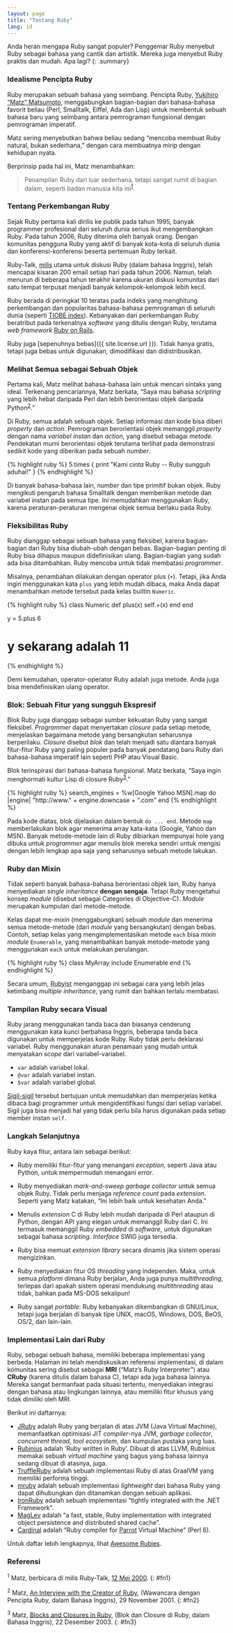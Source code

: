 ```yaml
---
layout: page
title: "Tentang Ruby"
lang: id
---
```


Anda heran mengapa Ruby sangat populer? Penggemar Ruby menyebut Ruby
sebagai bahasa yang cantik dan artistik. Mereka juga menyebut Ruby
praktis dan mudah. Apa lagi?
{: .summary}

### Idealisme Pencipta Ruby

Ruby merupakan sebuah bahasa yang seimbang. Pencipta Ruby, [Yukihiro “Matz”
Matsumoto][matz], menggabungkan bagian-bagian dari bahasa-bahasa favorit
beliau (Perl, Smalltalk, Eiffel, Ada dan Lisp) untuk membentuk sebuah bahasa
baru yang seimbang antara pemrograman fungsional dengan pemrograman
imperatif.

Matz sering menyebutkan bahwa beliau sedang “mencoba membuat Ruby
natural, bukan sederhana,” dengan cara membuatnya mirip dengan kehidupan
nyata.

Berprinsip pada hal ini, Matz menambahkan:

> Penampilan Ruby dari luar sederhana, tetapi sangat rumit di bagian
> dalam, seperti badan manusia kita ini<sup>[1](#fn1)</sup>.

### Tentang Perkembangan Ruby

Sejak Ruby pertama kali dirilis ke publik pada tahun 1995, banyak
programmer profesional dari seluruh dunia serius ikut mengembangkan
Ruby. Pada tahun 2006, Ruby diterima oleh banyak orang. Dengan komunitas
pengguna Ruby yang aktif di banyak kota-kota di seluruh dunia dan
konferensi-konferensi beserta pertemuan Ruby terkait.

Ruby-Talk, [milis](/id/community/mailing-lists/) utama untuk diskusi
Ruby (dalam bahasa Inggris), telah mencapai kisaran 200 email setiap
hari pada tahun 2006. Namun, telah menurun di beberapa tahun terakhir
karena ukuran diskusi komunitas dari satu tempat terpusat menjadi banyak
kelompok-kelompok lebih kecil.

Ruby berada di peringkat 10 teratas pada indeks yang menghitung
perkembangan dan popularitas bahasa-bahasa pemrograman di seluruh dunia
(seperti [TIOBE index][tiobe]). Kebanyakan dari perkembangan Ruby beratribut
pada terkenalnya *software* yang ditulis dengan Ruby, terutama *web framework*
[Ruby on Rails][ror].

Ruby juga [sepenuhnya bebas]({{ site.license.url }}). Tidak hanya gratis,
tetapi juga bebas untuk digunakan, dimodifikasi dan didistribusikan.

### Melihat Semua sebagai Sebuah Objek

Pertama kali, Matz melihat bahasa-bahasa lain untuk mencari sintaks yang
ideal. Terkenang pencariannya, Matz berkata, “Saya mau bahasa *scripting*
yang lebih hebat daripada Perl dan lebih berorientasi objek daripada
Python<sup>[2](#fn2)</sup>.”

Di Ruby, semua adalah sebuah objek. Setiap informasi dan kode bisa diberi
*property* dan *action*. Pemrograman berorientasi objek memanggil *property*
dengan nama *variabel instan* dan *action*, yang disebut sebagai *metode*.
Pendekatan murni berorientasi objek terutama terlihat pada demonstrasi
sedikit kode yang diberikan pada sebuah *number*.

{% highlight ruby %}
5.times { print "Kami *cinta* Ruby -- Ruby sungguh aduhai!" }
{% endhighlight %}

Di banyak bahasa-bahasa lain, *number* dan tipe primitif bukan objek. Ruby
mengikuti pengaruh bahasa Smalltalk dengan memberikan metode dan
variabel instan pada semua tipe. Ini memudahkan menggunakan Ruby, karena
peraturan-peraturan mengenai objek semua berlaku pada Ruby.

### Fleksibilitas Ruby

Ruby dianggap sebagai sebuah bahasa yang fleksibel, karena bagian-bagian
dari Ruby bisa diubah-ubah dengan bebas. Bagian-bagian penting di Ruby
bisa dihapus maupun didefinisikan ulang. Bagian-bagian yang sudah ada
bisa ditambahkan. Ruby mencoba untuk tidak membatasi *programmer*.

Misalnya, penambahan dilakukan dengan operator plus (`+`). Tetapi, jika
Anda ingin menggunakan kata `plus` yang lebih mudah dibaca, maka Anda
dapat menambahkan metode tersebut pada kelas builtin `Numeric`.

{% highlight ruby %}
class Numeric
  def plus(x)
    self.+(x)
  end
end

y = 5.plus 6
# y sekarang adalah 11
{% endhighlight %}

Demi kemudahan, operator-operator Ruby adalah juga metode. Anda juga
bisa mendefinisikan ulang operator.

### Blok: Sebuah Fitur yang sungguh Ekspresif

Blok Ruby juga dianggap sebagai sumber kekuatan Ruby yang sangat
fleksibel. *Programmer* dapat menyertakan *closure* pada setiap metode,
menjelaskan bagaimana metode yang bersangkutan seharusnya berperilaku.
*Closure* disebut *blok* dan telah menjadi satu diantara banyak
fitur-fitur Ruby yang paling populer pada banyak pendatang baru Ruby
dari bahasa-bahasa imperatif lain seperti PHP atau Visual Basic.

Blok terinspirasi dari bahasa-bahasa fungsional. Matz berkata, “Saya
ingin menghormati kultur Lisp di closure Ruby<sup>[3](#fn3)</sup>.”

{% highlight ruby %}
search_engines =
  %w[Google Yahoo MSN].map do |engine|
    "http://www." + engine.downcase + ".com"
  end
{% endhighlight %}

Pada kode diatas, blok dijelaskan dalam bentuk `do ... end`. Metode
`map` memberlakukan blok agar menerima array kata-kata (Google, Yahoo
dan MSN). Banyak metode-metode lain di Ruby dibiarkan mempunyai hole
yang dibuka untuk *programmer* agar menulis blok mereka sendiri untuk
mengisi dengan lebih lengkap apa saja yang seharusnya sebuah metode
lakukan.

### Ruby dan Mixin

Tidak seperti banyak bahasa-bahasa berorientasi objek lain, Ruby hanya
menyediakan *single inheritance* **dengan sengaja**. Tetapi Ruby
mengetahui konsep *module* (disebut sebagai Categories di Objective-C).
*Module* merupakan kumpulan dari metode-metode.

Kelas dapat me-*mixin* (menggabungkan) sebuah *module* dan menerima semua
metode-metode (dari *module* yang bersangkutan) dengan bebas. Contoh,
setiap kelas yang mengimplementasikan metode `each` bisa *mixin module*
`Enumerable`, yang menambahkan banyak metode-metode yang menggunakan
`each` untuk melakukan perulangan.

{% highlight ruby %}
class MyArray
  include Enumerable
end
{% endhighlight %}

Secara umum, <abbr title="Matz telah mendeklarasikan pengguna Ruby
disebut Rubyist">Rubyist</abbr> menganggap ini sebagai cara yang lebih
jelas ketimbang *multiple inheritance*, yang rumit dan bahkan terlalu
membatasi.

### Tampilan Ruby secara Visual

Ruby jarang menggunakan tanda baca dan biasanya cenderung menggunakan
kata kunci berbahasa Inggris, beberapa tanda baca digunakan untuk
memperjelas kode Ruby. Ruby tidak perlu deklarasi variabel. Ruby
menggunakan aturan penamaan yang mudah untuk menyatakan *scope*
dari variabel-variabel.

* `var` adalah variabel lokal.
* `@var` adalah variabel instan.
* `$var` adalah variabel global.

[Sigil-sigil][sigil] tersebut bertujuan untuk memudahkan dan memperjelas
ketika dibaca bagi programmer untuk mengidentifikasi fungsi dari setiap
variabel. Sigil juga bisa menjadi hal yang tidak perlu bila harus
digunakan pada setiap member instan `self.`

### Langkah Selanjutnya

Ruby kaya fitur, antara lain sebagai berikut:

* Ruby memiliki fitur-fitur yang menangani *exception*, seperti Java atau
  Python, untuk mempermudah menangani *error*.

* Ruby menyediakan *mark-and-sweep garbage collector* untuk semua objek
  Ruby. Tidak perlu menjaga *reference count* pada *extension*.
  Seperti yang Matz katakan, “Ini lebih baik untuk kesehatan Anda.”

* Menulis *extension* C di Ruby lebih mudah daripada di Perl ataupun di
  Python, dengan API yang elegan untuk memanggil Ruby dari C. Ini
  termasuk memanggil Ruby *embedded* di *software*, untuk digunakan sebagai
  bahasa *scripting*. *Interface* SWIG juga tersedia.

* Ruby bisa memuat *extension library* secara dinamis jika sistem operasi
  mengizinkan.

* Ruby menyediakan fitur OS *threading* yang independen. Maka, untuk
  semua *platform* dimana Ruby berjalan, Anda juga punya *multithreading*,
  terlepas dari apakah sistem operasi mendukung *multithreading* atau
  tidak, bahkan pada MS-DOS sekalipun!

* Ruby sangat *portable*: Ruby kebanyakan dikembangkan di GNU/Linux,
  tetapi juga berjalan di banyak tipe UNIX, macOS,
  Windows, DOS, BeOS, OS/2, dan lain-lain.

### Implementasi Lain dari Ruby

Ruby, sebagai sebuah bahasa, memiliki beberapa implementasi yang berbeda.
Halaman ini telah mendiskusikan referensi implementasi, di dalam
komunitas sering disebut sebagai **MRI** (“Matz’s Ruby Interpreter”)
atau **CRuby** (karena ditulis dalam bahasa C), tetapi ada juga bahasa lainnya.
Mereka sangat bermanfaat pada situasi tertentu, menyediakan integrasi
dengan bahasa atau lingkungan lainnya, atau memiliki fitur khusus
yang tidak dimiliki oleh MRI.

Berikut ini daftarnya:

* [JRuby][jruby] adalah Ruby yang berjalan di atas JVM (Java Virtual Machine),
  memanfaatkan optimisasi JIT *compiler*-nya JVM, *garbage collector*,
  *concurrent thread*, *tool ecosystem*, dan kumpulan pustaka yang luas.
* [Rubinius][rubinius] adalah ‘Ruby written in Ruby’. Dibuat di atas LLVM,
  Rubinius memakai sebuah *virtual machine* yang bagus yang bahasa lainnya
  sedang dibuat di atasnya, juga.
* [TruffleRuby][truffleruby] adalah sebuah implementasi Ruby di atas GraalVM
  yang memiliki performa tinggi.
* [mruby][mruby] adalah sebuah implementasi *lightweight* dari bahasa Ruby
  yang dapat dihubungkan dan ditanamkan dengan sebuah aplikasi.
* [IronRuby][ironruby] adalah sebuah implementasi “tightly integrated with
  the .NET Framework”.
* [MagLev][maglev] adalah “a fast, stable, Ruby implementation with integrated
  object persistence and distributed shared cache”.
* [Cardinal][cardinal] adalah “Ruby compiler for [Parrot][parrot] Virtual
  Machine” (Perl 6).

Untuk daftar lebih lengkapnya, lihat [Awesome Rubies][awesome-rubies].

### Referensi

<sup>1</sup> Matz, berbicara di milis Ruby-Talk, [12 Mei 2000][blade].
{: #fn1}

<sup>2</sup> Matz, [An Interview with the Creator of Ruby][linuxdevcenter],
(Wawancara dengan Pencipta Ruby, dalam Bahasa Inggris), 29 November
2001.
{: #fn2}

<sup>3</sup> Matz, [Blocks and Closures in Ruby][artima], (Blok dan Closure
di Ruby, dalam Bahasa Inggris), 22 Desember 2003.
{: #fn3}



[matz]: http://www.rubyist.net/~matz/
[blade]: https://blade.ruby-lang.org/ruby-talk/2773
[ror]: http://rubyonrails.org/
[linuxdevcenter]: http://www.linuxdevcenter.com/pub/a/linux/2001/11/29/ruby.html
[artima]: http://www.artima.com/intv/closures2.html
[tiobe]: http://www.tiobe.com/index.php/content/paperinfo/tpci/index.html
[sigil]: http://en.wikipedia.org/wiki/Sigil_%28computer_programming%29
[jruby]: http://jruby.org
[rubinius]: http://rubinius.com
[truffleruby]: https://github.com/oracle/truffleruby
[mruby]: http://www.mruby.org/
[ironruby]: http://www.ironruby.net
[maglev]: http://maglev.github.io
[cardinal]: https://github.com/parrot/cardinal
[parrot]: http://parrot.org
[awesome-rubies]: https://github.com/planetruby/awesome-rubies
